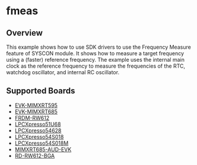 # fmeas

## Overview
This example shows how to use SDK drivers to use the Frequency Measure feature of SYSCON module.
It shows how to measure a target frequency using a (faster) reference frequency. The example uses the internal main clock as the reference frequency to measure the frequencies of the RTC, watchdog oscillator, and internal RC oscillator.

## Supported Boards
- [EVK-MIMXRT595](../../_boards/evkmimxrt595/driver_examples/fmeas/example_board_readme.md)
- [EVK-MIMXRT685](../../_boards/evkmimxrt685/driver_examples/fmeas/example_board_readme.md)
- [FRDM-RW612](../../_boards/frdmrw612/driver_examples/fmeas/example_board_readme.md)
- [LPCXpresso51U68](../../_boards/lpcxpresso51u68/driver_examples/fmeas/example_board_readme.md)
- [LPCXpresso54628](../../_boards/lpcxpresso54628/driver_examples/fmeas/example_board_readme.md)
- [LPCXpresso54S018](../../_boards/lpcxpresso54s018/driver_examples/fmeas/example_board_readme.md)
- [LPCXpresso54S018M](../../_boards/lpcxpresso54s018m/driver_examples/fmeas/example_board_readme.md)
- [MIMXRT685-AUD-EVK](../../_boards/mimxrt685audevk/driver_examples/fmeas/example_board_readme.md)
- [RD-RW612-BGA](../../_boards/rdrw612bga/driver_examples/fmeas/example_board_readme.md)
